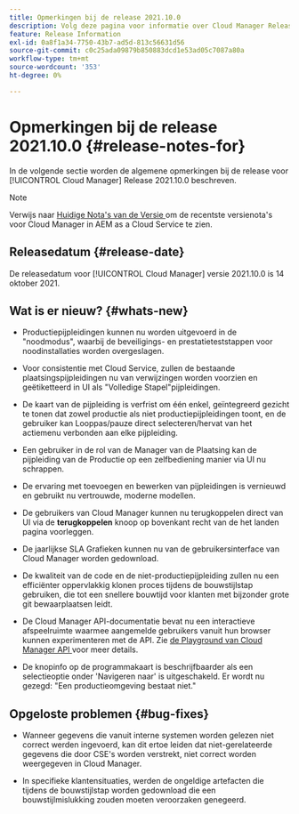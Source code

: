 ```yaml
---
title: Opmerkingen bij de release 2021.10.0
description: Volg deze pagina voor informatie over Cloud Manager Release 2021.10.0
feature: Release Information
exl-id: 0a8f1a34-7750-43b7-ad5d-813c56631d56
source-git-commit: c0c25ada09879b850883dcd1e53ad05c7087a80a
workflow-type: tm+mt
source-wordcount: '353'
ht-degree: 0%

---
```


# Opmerkingen bij de release 2021.10.0 {#release-notes-for}

In de volgende sectie worden de algemene opmerkingen bij de release voor [!UICONTROL Cloud Manager] Release 2021.10.0 beschreven.

>[!NOTE]
>Verwijs naar [ Huidige Nota&#39;s van de Versie ](https://experienceleague.adobe.com/docs/experience-manager-cloud-service/onboarding/getting-access/release-notes-cloud-manager/release-notes-cm-current.html?lang=en#getting-access) om de recentste versienota&#39;s voor Cloud Manager in AEM as a Cloud Service te zien.

## Releasedatum {#release-date}

De releasedatum voor [!UICONTROL Cloud Manager] versie 2021.10.0 is 14 oktober 2021.

## Wat is er nieuw? {#whats-new}

* Productiepijpleidingen kunnen nu worden uitgevoerd in de &quot;noodmodus&quot;, waarbij de beveiligings- en prestatieteststappen voor noodinstallaties worden overgeslagen.

* Voor consistentie met Cloud Service, zullen de bestaande plaatsingspijpleidingen nu van verwijzingen worden voorzien en geëtiketteerd in UI als &quot;Volledige Stapel&quot;pijpleidingen.

* De kaart van de pijpleiding is verfrist om één enkel, geïntegreerd gezicht te tonen dat zowel productie als niet productiepijpleidingen toont, en de gebruiker kan Looppas/pauze direct selecteren/hervat van het actiemenu verbonden aan elke pijpleiding.

* Een gebruiker in de rol van de Manager van de Plaatsing kan de pijpleiding van de Productie op een zelfbediening manier via UI nu schrappen.

* De ervaring met toevoegen en bewerken van pijpleidingen is vernieuwd en gebruikt nu vertrouwde, moderne modellen.

* De gebruikers van Cloud Manager kunnen nu terugkoppelen direct van UI via de **terugkoppelen** knoop op bovenkant recht van de het landen pagina voorleggen.

* De jaarlijkse SLA Grafieken kunnen nu van de gebruikersinterface van Cloud Manager worden gedownload.

* De kwaliteit van de code en de niet-productiepijpleiding zullen nu een efficiënter oppervlakkig klonen proces tijdens de bouwstijlstap gebruiken, die tot een snellere bouwtijd voor klanten met bijzonder grote git bewaarplaatsen leidt.

* De Cloud Manager API-documentatie bevat nu een interactieve afspeelruimte waarmee aangemelde gebruikers vanuit hun browser kunnen experimenteren met de API. Zie [ de Playground van Cloud Manager API ](https://www.adobe.io/experience-cloud/cloud-manager/reference/playground/) voor meer details.

* De knopinfo op de programmakaart is beschrijfbaarder als een selectieoptie onder &#39;Navigeren naar&#39; is uitgeschakeld. Er wordt nu gezegd: &quot;Een productieomgeving bestaat niet.&quot;


## Opgeloste problemen {#bug-fixes}

* Wanneer gegevens die vanuit interne systemen worden gelezen niet correct werden ingevoerd, kan dit ertoe leiden dat niet-gerelateerde gegevens die door CSE&#39;s worden verstrekt, niet correct worden weergegeven in Cloud Manager.

* In specifieke klantensituaties, werden de ongeldige artefacten die tijdens de bouwstijlstap worden gedownload die een bouwstijlmislukking zouden moeten veroorzaken genegeerd.
